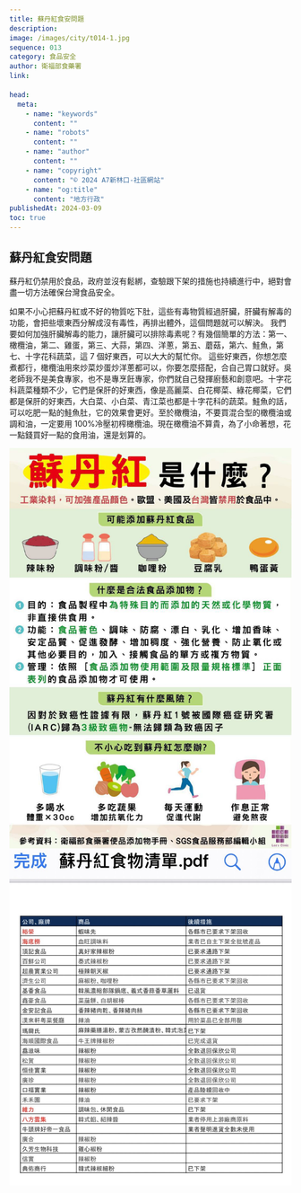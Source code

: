```yaml
---
title: 蘇丹紅食安問題
description:
image: /images/city/t014-1.jpg
sequence: 013
category: 食品安全
author: 衛福部食藥署
link:

head:
  meta:
    - name: "keywords"
      content: ""
    - name: "robots"
      content: ""
    - name: "author"
      content: ""
    - name: "copyright"
      content: "© 2024 A7新林口-社區網站"
    - name: "og:title"
      content: "地方行政"
publishedAt: 2024-03-09
toc: true
---
```


## 蘇丹紅食安問題

蘇丹紅仍禁用於食品，政府並沒有鬆綁，查驗跟下架的措施也持續進行中，絕對會盡一切方法確保台灣食品安全。

如果不小心把蘇丹紅或不好的物質吃下肚，這些有毒物質經過肝臟，肝臟有解毒的功能，會把些壞東西分解成沒有毒性，再排出體外，這個問題就可以解決。
我們要如何加強肝臟解毒的能力，讓肝臟可以排除毒素呢？有幾個簡單的方法：第一、橄欖油，第二、雞蛋，第三、大蒜，第四、洋蔥，第五、蘑菇，第六、鮭魚，第七、十字花科蔬菜，這 7 個好東西，可以大大的幫忙你。
這些好東西，你想怎麼煮都行，橄欖油用來炒菜炒蛋炒洋蔥都可以，你要怎麼搭配，合自己胃口就好。吳老師我不是美食專家，也不是專烹飪專家，你們就自己發揮廚藝和創意吧。十字花科蔬菜種類不少，它們是保肝的好東西，像是高麗菜、白花椰菜、綠花椰菜，它們都是保肝的好東西，大白菜、小白菜、青江菜也都是十字花科的蔬菜。鮭魚的話，可以吃肥一點的鮭魚肚，它的效果會更好。至於橄欖油，不要買混合型的橄欖油或調和油，一定要用 100%冷壓初榨橄欖油。現在橄欖油不算貴，為了小命著想，花一點錢買好一點的食用油，還是划算的。

![t014-1.jpeg](/images/city/t014-1.jpg)
![t014-2.jpeg](/images/city/t014-2.jpg)
